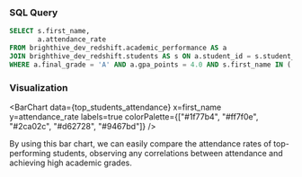 ### SQL Query
```sql top_students_attendance
SELECT s.first_name, 
       a.attendance_rate
FROM brighthive_dev_redshift.academic_performance AS a
JOIN brighthive_dev_redshift.students AS s ON a.student_id = s.student_id
WHERE a.final_grade = 'A' AND a.gpa_points = 4.0 AND s.first_name IN ('Ava', 'Olivia', 'Benjamin', 'Ethan', 'Emma');
```

### Visualization
<BarChart
    data={top_students_attendance}
    x=first_name
    y=attendance_rate
    labels=true
    colorPalette={["#1f77b4", "#ff7f0e", "#2ca02c", "#d62728", "#9467bd"]}
/>

By using this bar chart, we can easily compare the attendance rates of top-performing students, observing any correlations between attendance and achieving high academic grades.